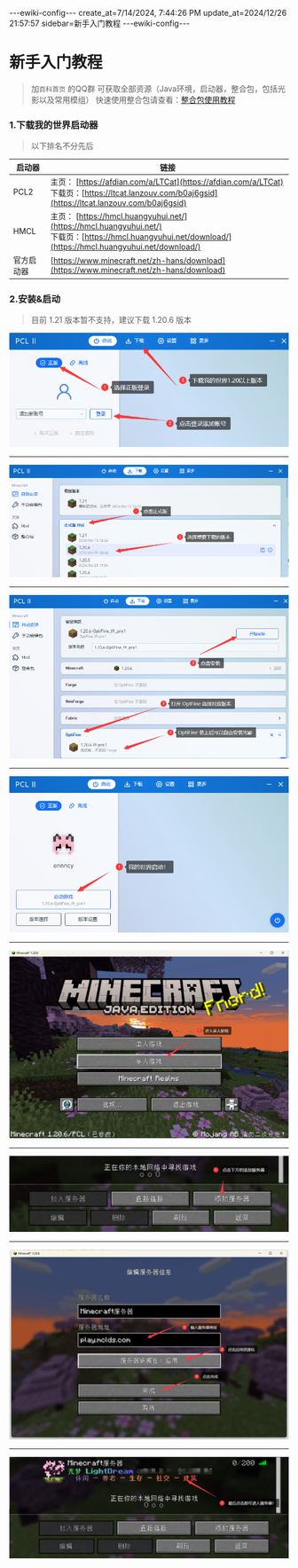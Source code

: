 ---ewiki-config---
create_at=7/14/2024, 7:44:26 PM
update_at=2024/12/26 21:57:57
sidebar=新手入门教程
---ewiki-config---





 

# **新手入门教程**

> 加`百科首页` 的QQ群 可获取全部资源（Java环境，启动器，整合包，包括光影以及常用模组）
> 快速使用整合包请查看：[整合包使用教程](./1_pack_guide.md)

### 1.下载我的世界启动器
> 以下排名不分先后

|启动器| 链接| 
|---|---|
|PCL2 | 主页： [https://afdian.com/a/LTCat](https://afdian.com/a/LTCat) <br> 下载页：[https://ltcat.lanzouv.com/b0aj6gsid](https://ltcat.lanzouv.com/b0aj6gsid) | 
|HMCL | 主页： [https://hmcl.huangyuhui.net/](https://hmcl.huangyuhui.net/) <br> 下载页：[https://hmcl.huangyuhui.net/download/](https://hmcl.huangyuhui.net/download/) | 
|官方启动器| [https://www.minecraft.net/zh-hans/download](https://www.minecraft.net/zh-hans/download) |

### 2.安装&启动
 
> 目前 1.21 版本暂不支持，建议下载 1.20.6 版本


![img](../assets/guide/login.png)

---

![img](../assets/guide/download_1.png)

---

![img](../assets/guide/download_2.png)

---

![img](../assets/guide/star_1.png)

---

![img](../assets/guide/star_2.png)

---

![img](../assets/guide/star_3.png)

---

![img](../assets/guide/input.png)

---

![img](../assets/guide/enrty.png)  